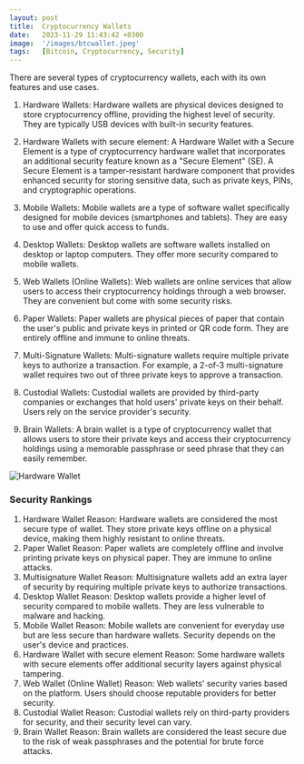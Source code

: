 ```yaml
---
layout: post
title:  Cryptocurrency Wallets
date:   2023-11-29 11:43:42 +0300
image:  '/images/btcwallet.jpeg'
tags:   [Bitcoin, Cryptocurrency, Security]
---
```

There are several types of cryptocurrency wallets, each with its own features and use cases. 

1. Hardware Wallets: Hardware wallets are physical devices designed to store cryptocurrency offline, providing the highest level of security. They are typically USB devices with built-in security features.

2. Hardware Wallets with secure element: A Hardware Wallet with a Secure Element is a type of cryptocurrency hardware wallet that incorporates an additional security feature known as a "Secure Element" (SE). A Secure Element is a tamper-resistant hardware component that provides enhanced security for storing sensitive data, such as private keys, PINs, and cryptographic operations.

3. Mobile Wallets: Mobile wallets are a type of software wallet specifically designed for mobile devices (smartphones and tablets). They are easy to use and offer quick access to funds.

4. Desktop Wallets: Desktop wallets are software wallets installed on desktop or laptop computers. They offer more security compared to mobile wallets.

5. Web Wallets (Online Wallets): Web wallets are online services that allow users to access their cryptocurrency holdings through a web browser. They are convenient but come with some security risks.

6. Paper Wallets: Paper wallets are physical pieces of paper that contain the user's public and private keys in printed or QR code form. They are entirely offline and immune to online threats.

7. Multi-Signature Wallets: Multi-signature wallets require multiple private keys to authorize a transaction. For example, a 2-of-3 multi-signature wallet requires two out of three private keys to approve a transaction.

8. Custodial Wallets: Custodial wallets are provided by third-party companies or exchanges that hold users' private keys on their behalf. Users rely on the service provider's security.

9. Brain Wallets: A brain wallet is a type of cryptocurrency wallet that allows users to store their private keys and access their cryptocurrency holdings using a memorable passphrase or seed phrase that they can easily remember.




![Hardware Wallet]({{site.baseurl}}/images/hardwarewallet.jpeg)


### Security Rankings

1. Hardware Wallet
Reason: Hardware wallets are considered the most secure type of wallet. They store private keys offline on a physical device, making them highly resistant to online threats.
2. Paper Wallet
Reason: Paper wallets are completely offline and involve printing private keys on physical paper. They are immune to online attacks.
3. Multisignature Wallet
Reason: Multisignature wallets add an extra layer of security by requiring multiple private keys to authorize transactions.
4. Desktop Wallet
Reason: Desktop wallets provide a higher level of security compared to mobile wallets. They are less vulnerable to malware and hacking.
5. Mobile Wallet
Reason: Mobile wallets are convenient for everyday use but are less secure than hardware wallets. Security depends on the user's device and practices.
6. Hardware Wallet with secure element
Reason: Some hardware wallets with secure elements offer additional security layers against physical tampering.
7. Web Wallet (Online Wallet)
Reason: Web wallets' security varies based on the platform. Users should choose reputable providers for better security.
8. Custodial Wallet
Reason: Custodial wallets rely on third-party providers for security, and their security level can vary.
9. Brain Wallet
Reason: Brain wallets are considered the least secure due to the risk of weak passphrases and the potential for brute force attacks.